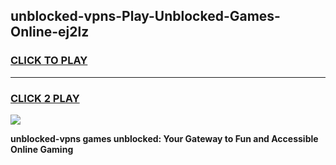 
## unblocked-vpns-Play-Unblocked-Games-Online-ej2lz
<h3>
<a href="https://premium76.site?title=unblocked-vpns&ref=25A">CLICK TO PLAY</a></h3>
<hr>

<h3>
<a href="https://premium76.site?title=unblocked-vpns&ref=25A">CLICK 2 PLAY</a>
  
</h3>

<a href="https://premium76.site?title=unblocked-vpns&ref=25A"><img src="https://clearcache.store/games.png"></a>


**unblocked-vpns games unblocked: Your Gateway to Fun and Accessible Online Gaming**
